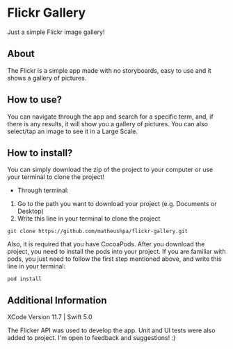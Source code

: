# Flickr Gallery
Just a simple Flickr image gallery!

## About
The Flickr is a simple app made with no storyboards, easy to use and it shows a gallery of pictures. 

## How to use?
You can navigate through the app and search for a specific term, and, if there is any results, it will show you a gallery of pictures. You can also select/tap an image to see it in a Large Scale.

## How to install?
You can simply download the zip of the project to your computer or use your terminal to clone the project!

- Through terminal:
1. Go to the path you want to download your project (e.g. Documents or Desktop)
2. Write this line in your terminal to clone the project

`git clone https://github.com/matheushpa/flickr-gallery.git`

Also, it is required that you have CocoaPods. After you download the project, you need to install the pods into your project. If you are familiar with pods, you just need to follow the first step mentioned above, and write this line in your terminal:

`pod install`

## Additional Information 
XCode Version 11.7 | Swift 5.0 

The Flicker API was used to develop the app. Unit and UI tests were also added to project. I'm open to feedback and suggestions! :)

